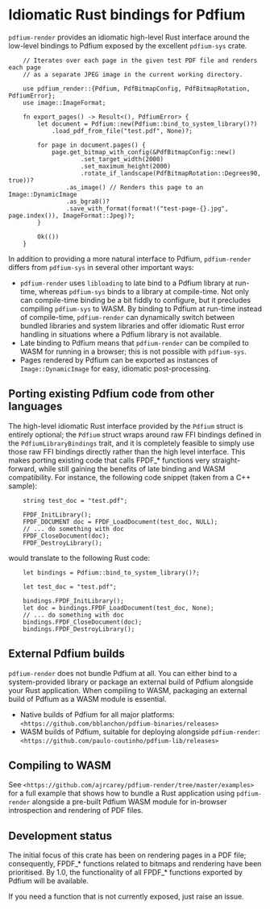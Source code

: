 # Idiomatic Rust bindings for Pdfium

`pdfium-render` provides an idiomatic high-level Rust interface around the low-level bindings to
Pdfium exposed by the excellent `pdfium-sys` crate.

```
    // Iterates over each page in the given test PDF file and renders each page
    // as a separate JPEG image in the current working directory.

    use pdfium_render::{Pdfium, PdfBitmapConfig, PdfBitmapRotation, PdfiumError};
    use image::ImageFormat;
    
    fn export_pages() -> Result<(), PdfiumError> {
        let document = Pdfium::new(Pdfium::bind_to_system_library()?)
            .load_pdf_from_file("test.pdf", None)?;
            
        for page in document.pages() {
            page.get_bitmap_with_config(&PdfBitmapConfig::new()
                    .set_target_width(2000)
                    .set_maximum_height(2000)
                    .rotate_if_landscape(PdfBitmapRotation::Degrees90, true))?
                .as_image() // Renders this page to an Image::DynamicImage
                .as_bgra8()?
                .save_with_format(format!("test-page-{}.jpg", page.index()), ImageFormat::Jpeg)?;
        }
        
        Ok(())
    }
```

In addition to providing a more natural interface to Pdfium, `pdfium-render` differs from
`pdfium-sys` in several other important ways:

* `pdfium-render` uses `libloading` to late bind to a Pdfium library at run-time, whereas
  `pdfium-sys` binds to a library at compile-time. Not only can compile-time binding be a
  bit fiddly to configure, but it precludes compiling `pdfium-sys` to WASM. By binding
  to Pdfium at run-time instead of compile-time, `pdfium-render` can dynamically switch between
  bundled libraries and system libraries and offer idiomatic Rust error handling in situations where
  a Pdfium library is not available.
* Late binding to Pdfium means that `pdfium-render` can be compiled to WASM for running in a
  browser; this is not possible with `pdfium-sys`.
* Pages rendered by Pdfium can be exported as instances of `Image::DynamicImage` for easy,
  idiomatic post-processing. 

## Porting existing Pdfium code from other languages

The high-level idiomatic Rust interface provided by the `Pdfium` struct is entirely optional;
the `Pdfium` struct wraps around raw FFI bindings defined in the `PdfiumLibraryBindings`
trait, and it is completely feasible to simply use those raw FFI bindings directly
rather than the high level interface. This makes porting existing code that calls FPDF_* functions
very straight-forward, while still gaining the benefits of late binding and
WASM compatibility. For instance, the following code snippet (taken from a C++ sample):

```
    string test_doc = "test.pdf";

    FPDF_InitLibrary();
    FPDF_DOCUMENT doc = FPDF_LoadDocument(test_doc, NULL);
    // ... do something with doc
    FPDF_CloseDocument(doc);
    FPDF_DestroyLibrary();
```

would translate to the following Rust code:

```
    let bindings = Pdfium::bind_to_system_library()?;
    
    let test_doc = "test.pdf";

    bindings.FPDF_InitLibrary();
    let doc = bindings.FPDF_LoadDocument(test_doc, None);
    // ... do something with doc
    bindings.FPDF_CloseDocument(doc);
    bindings.FPDF_DestroyLibrary();
```

## External Pdfium builds

`pdfium-render` does not bundle Pdfium at all. You can either bind to a system-provided library
or package an external build of Pdfium alongside your Rust application. When compiling to WASM,
packaging an external build of Pdfium as a WASM module is essential.

* Native builds of Pdfium for all major platforms: `<https://github.com/bblanchon/pdfium-binaries/releases>`
* WASM builds of Pdfium, suitable for deploying alongside `pdfium-render`: `<https://github.com/paulo-coutinho/pdfium-lib/releases>`

## Compiling to WASM

See `<https://github.com/ajrcarey/pdfium-render/tree/master/examples>` for a full example that shows
how to bundle a Rust application using `pdfium-render` alongside a pre-built Pdfium WASM module for
in-browser introspection and rendering of PDF files.

## Development status

The initial focus of this crate has been on rendering pages in a PDF file; consequently, FPDF_*
functions related to bitmaps and rendering have been prioritised. By 1.0, the functionality of all
FPDF_* functions exported by Pdfium will be available.

If you need a function that is not currently exposed, just raise an issue.
